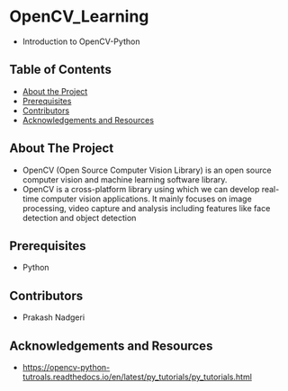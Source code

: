 # OpenCV_Learning  
* Introduction to OpenCV-Python

## Table of Contents
* [About the Project](#about-the-project)
* [Prerequisites](#prerequisites)
* [Contributors](#contributors)
* [Acknowledgements and Resources](#acknowledgements-and-resources)

## About The Project
* OpenCV (Open Source Computer Vision Library) is an open source computer vision and machine learning software library.
* OpenCV is a cross-platform library using which we can develop real-time computer vision applications. It mainly focuses on image processing, video capture and analysis including   features like face detection and object detection

## Prerequisites
* Python

## Contributors
* Prakash Nadgeri

## Acknowledgements and Resources
* https://opencv-python-tutroals.readthedocs.io/en/latest/py_tutorials/py_tutorials.html
